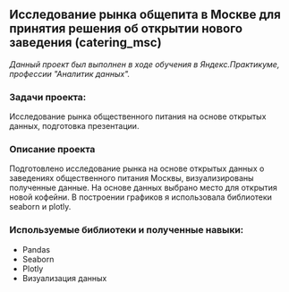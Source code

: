 ## Исследование рынка общепита в Москве для принятия решения об открытии нового заведения (catering_msc)
*Данный проект был выполнен в ходе обучения в Яндекс.Практикуме, профессии "Аналитик данных".*
### Задачи проекта:
Исследование рынка общественного питания на основе открытых данных, подготовка презентации.
### Описание проекта
Подготовлено исследование рынка на основе открытых данных о заведениях общественного питания Москвы, визуализированы полученные данные. На основе данных выбрано место для открытия новой кофейни. В построении графиков я использовала библиотеки seaborn и plotly.
### Используемые библиотеки и полученные навыки:
 - Pandas
 - Seaborn
 - Plotly
 - Визуализация данных
